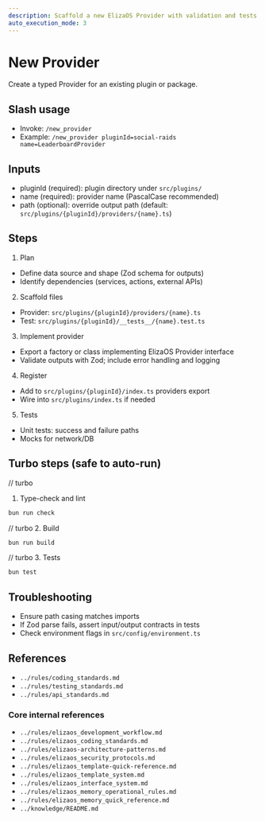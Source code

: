 ```yaml
---
description: Scaffold a new ElizaOS Provider with validation and tests
auto_execution_mode: 3
---
```


# New Provider

Create a typed Provider for an existing plugin or package.

## Slash usage

- Invoke: `/new_provider`
- Example: `/new_provider pluginId=social-raids name=LeaderboardProvider`

## Inputs

- pluginId (required): plugin directory under `src/plugins/`
- name (required): provider name (PascalCase recommended)
- path (optional): override output path (default: `src/plugins/{pluginId}/providers/{name}.ts`)

## Steps

1. Plan

- Define data source and shape (Zod schema for outputs)
- Identify dependencies (services, actions, external APIs)

2. Scaffold files

- Provider: `src/plugins/{pluginId}/providers/{name}.ts`
- Test: `src/plugins/{pluginId}/__tests__/{name}.test.ts`

3. Implement provider

- Export a factory or class implementing ElizaOS Provider interface
- Validate outputs with Zod; include error handling and logging

4. Register

- Add to `src/plugins/{pluginId}/index.ts` providers export
- Wire into `src/plugins/index.ts` if needed

5. Tests

- Unit tests: success and failure paths
- Mocks for network/DB

## Turbo steps (safe to auto-run)

// turbo

1. Type-check and lint

```bash
bun run check
```

// turbo 2. Build

```bash
bun run build
```

// turbo 3. Tests

```bash
bun test
```

## Troubleshooting

- Ensure path casing matches imports
- If Zod parse fails, assert input/output contracts in tests
- Check environment flags in `src/config/environment.ts`

## References

- `../rules/coding_standards.md`
- `../rules/testing_standards.md`
- `../rules/api_standards.md`

### Core internal references

- `../rules/elizaos_development_workflow.md`
- `../rules/elizaos_coding_standards.md`
- `../rules/elizaos-architecture-patterns.md`
- `../rules/elizaos_security_protocols.md`
- `../rules/elizaos_template-quick-reference.md`
- `../rules/elizaos_template_system.md`
- `../rules/elizaos_interface_system.md`
- `../rules/elizaos_memory_operational_rules.md`
- `../rules/elizaos_memory_quick_reference.md`
- `../knowledge/README.md`

